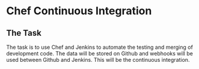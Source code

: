 # Chef Continuous Integration
## The Task
The task is to use Chef and Jenkins to automate the testing and merging of development code. The data will be stored on Github and webhooks will be used between Github and Jenkins. This will be the continuous integration.
